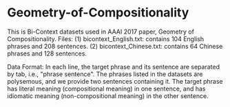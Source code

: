 # Geometry-of-Compositionality
This is Bi-Context datasets used in AAAI 2017 paper, Geometry of Compositionality.
Files: 
(1) bicontext_English.txt: contains 104 English phrases and 208 sentences.
(2) bicontext_Chinese.txt: contains 64 Chinese phrases and 128 sentences.


Data Format:
In each line, the target phrase and its sentence are separated by tab, i.e., "phrase  sentence".
The phrases listed in the datasets are polysemous, and we provide two sentences containing it. The target phrase has literal meaning 
(compositional meaning) in one sentence, and has idiomatic meaning (non-compositional meaning) in the other sentence.
